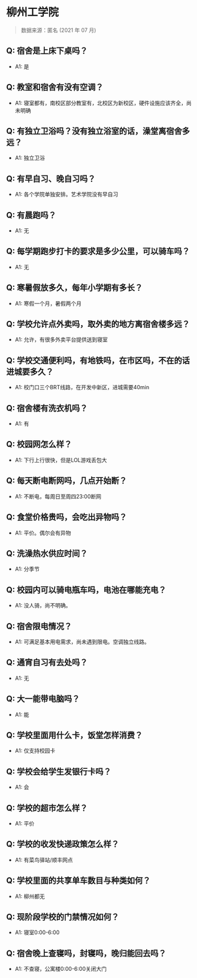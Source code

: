 # 柳州工学院

> 数据来源：匿名 (2021 年 07 月)

## Q: 宿舍是上床下桌吗？

- A1: 是

## Q: 教室和宿舍有没有空调？

- A1: 寝室都有，南校区部分教室有，北校区为新校区，硬件设施应该齐全，尚未明确

## Q: 有独立卫浴吗？没有独立浴室的话，澡堂离宿舍多远？

- A1: 独立卫浴

## Q: 有早自习、晚自习吗？

- A1: 各个学院单独安排。艺术学院没有早自习

## Q: 有晨跑吗？

- A1: 无

## Q: 每学期跑步打卡的要求是多少公里，可以骑车吗？

- A1: 无

## Q: 寒暑假放多久，每年小学期有多长？

- A1: 寒假一个月，暑假两个月

## Q: 学校允许点外卖吗，取外卖的地方离宿舍楼多远？

- A1: 允许，有很多外卖平台提供送到寝室

## Q: 学校交通便利吗，有地铁吗，在市区吗，不在的话进城要多久？

- A1: 校门口三个BRT线路，在开发中新区，进城需要40min

## Q: 宿舍楼有洗衣机吗？

- A1: 有

## Q: 校园网怎么样？

- A1: 下行上行很快，但是LOL游戏丢包大

## Q: 每天断电断网吗，几点开始断？

- A1: 不断电，每周日至周四23:00断网

## Q: 食堂价格贵吗，会吃出异物吗？

- A1: 平价。偶尔会有异物

## Q: 洗澡热水供应时间？

- A1: 分季节

## Q: 校园内可以骑电瓶车吗，电池在哪能充电？

- A1: 没人骑，尚不明确。

## Q: 宿舍限电情况？

- A1: 可满足基本用电需求，尚未遇到限电。空调独立线路。

## Q: 通宵自习有去处吗？

- A1: 无

## Q: 大一能带电脑吗？

- A1: 能

## Q: 学校里面用什么卡，饭堂怎样消费？

- A1: 仅支持校园卡

## Q: 学校会给学生发银行卡吗？

- A1: 会

## Q: 学校的超市怎么样？

- A1: 平价

## Q: 学校的收发快递政策怎么样？

- A1: 有菜鸟驿站/顺丰网点

## Q: 学校里面的共享单车数目与种类如何？

- A1: 柳州都无

## Q: 现阶段学校的门禁情况如何？

- A1: 寝室0:00-6:00

## Q: 宿舍晚上查寝吗，封寝吗，晚归能回去吗？

- A1: 不查寝，公寓楼0:00-6:00关闭大门

